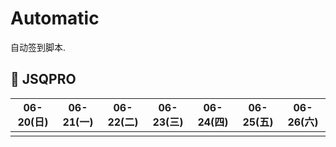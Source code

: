 # Automatic

自动签到脚本.

## 🎯 JSQPRO

<!-- @protocol:jsqpro:start -->
<!-- checked: -->

| 06-20(日) | 06-21(一) | 06-22(二) | 06-23(三) | 06-24(四) | 06-25(五) | 06-26(六) |
| :-------: | :-------: | :-------: | :-------: | :-------: | :-------: | :-------: |
|           |           |           |           |           |           |           |

<!-- @protocol:jsqpro:end -->
